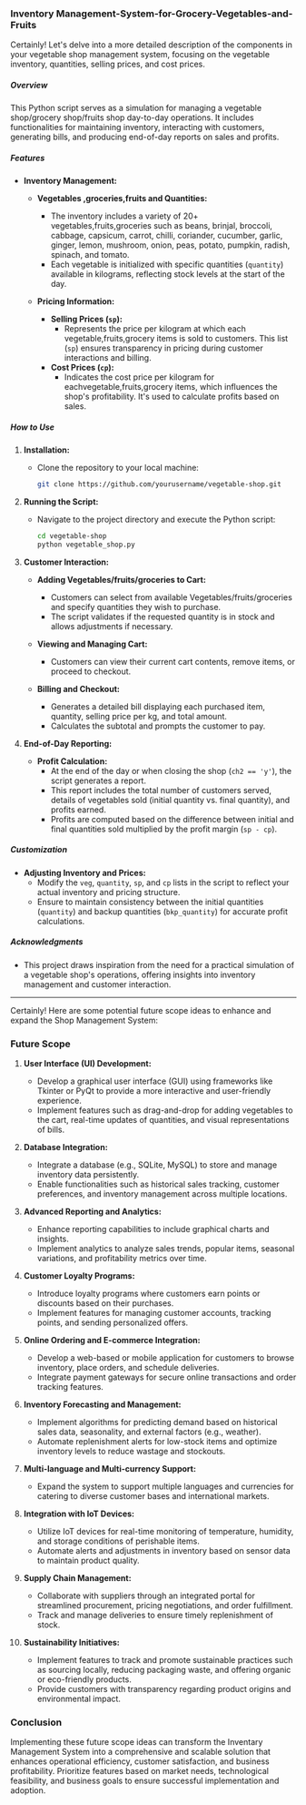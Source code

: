 ### Inventory Management-System-for-Grocery-Vegetables-and-Fruits 
Certainly! Let's delve into a more detailed description of the components in your vegetable shop management system, focusing on the vegetable inventory, quantities, selling prices, and cost prices.




##### Overview
This Python script serves as a simulation for managing a vegetable shop/grocery shop/fruits shop day-to-day operations. It includes functionalities for maintaining inventory, interacting with customers, generating bills, and producing end-of-day reports on sales and profits.

##### Features

- **Inventory Management:**
  - **Vegetables ,groceries,fruits and Quantities:**
    - The inventory includes a variety of 20+ vegetables,fruits,groceries such as beans, brinjal, broccoli, cabbage, capsicum, carrot, chilli, coriander, cucumber, garlic, ginger, lemon, mushroom, onion, peas, potato, pumpkin, radish, spinach, and tomato.
    - Each vegetable is initialized with specific quantities (`quantity`) available in kilograms, reflecting stock levels at the start of the day.

  - **Pricing Information:**
    - **Selling Prices (`sp`):**
      - Represents the price per kilogram at which each vegetable,fruits,grocery items is sold to customers. This list (`sp`) ensures transparency in pricing during customer interactions and billing.
    - **Cost Prices (`cp`):**
      - Indicates the cost price per kilogram for eachvegetable,fruits,grocery items, which influences the shop's profitability. It's used to calculate profits based on sales.

##### How to Use
1. **Installation:**
   - Clone the repository to your local machine:
     ```bash
     git clone https://github.com/yourusername/vegetable-shop.git
     ```
   
2. **Running the Script:**
   - Navigate to the project directory and execute the Python script:
     ```bash
     cd vegetable-shop
     python vegetable_shop.py
     ```

3. **Customer Interaction:**
   - **Adding Vegetables/fruits/groceries to Cart:**
     - Customers can select from available  Vegetables/fruits/groceries and specify quantities they wish to purchase.
     - The script validates if the requested quantity is in stock and allows adjustments if necessary.

   - **Viewing and Managing Cart:**
     - Customers can view their current cart contents, remove items, or proceed to checkout.

   - **Billing and Checkout:**
     - Generates a detailed bill displaying each purchased item, quantity, selling price per kg, and total amount.
     - Calculates the subtotal and prompts the customer to pay.

4. **End-of-Day Reporting:**
   - **Profit Calculation:**
     - At the end of the day or when closing the shop (`ch2 == 'y'`), the script generates a report.
     - This report includes the total number of customers served, details of vegetables sold (initial quantity vs. final quantity), and profits earned.
     - Profits are computed based on the difference between initial and final quantities sold multiplied by the profit margin (`sp - cp`).

##### Customization
- **Adjusting Inventory and Prices:**
  - Modify the `veg`, `quantity`, `sp`, and `cp` lists in the script to reflect your actual inventory and pricing structure.
  - Ensure to maintain consistency between the initial quantities (`quantity`) and backup quantities (`bkp_quantity`) for accurate profit calculations.







##### Acknowledgments
- This project draws inspiration from the need for a practical simulation of a vegetable shop's operations, offering insights into inventory management and customer interaction.

---
Certainly! Here are some potential future scope ideas to enhance and expand the  Shop Management System:

### Future Scope

1. **User Interface (UI) Development:**
   - Develop a graphical user interface (GUI) using frameworks like Tkinter or PyQt to provide a more interactive and user-friendly experience.
   - Implement features such as drag-and-drop for adding vegetables to the cart, real-time updates of quantities, and visual representations of bills.

2. **Database Integration:**
   - Integrate a database (e.g., SQLite, MySQL) to store and manage inventory data persistently.
   - Enable functionalities such as historical sales tracking, customer preferences, and inventory management across multiple locations.

3. **Advanced Reporting and Analytics:**
   - Enhance reporting capabilities to include graphical charts and insights.
   - Implement analytics to analyze sales trends, popular items, seasonal variations, and profitability metrics over time.

4. **Customer Loyalty Programs:**
   - Introduce loyalty programs where customers earn points or discounts based on their purchases.
   - Implement features for managing customer accounts, tracking points, and sending personalized offers.

5. **Online Ordering and E-commerce Integration:**
   - Develop a web-based or mobile application for customers to browse inventory, place orders, and schedule deliveries.
   - Integrate payment gateways for secure online transactions and order tracking features.

6. **Inventory Forecasting and Management:**
   - Implement algorithms for predicting demand based on historical sales data, seasonality, and external factors (e.g., weather).
   - Automate replenishment alerts for low-stock items and optimize inventory levels to reduce wastage and stockouts.

7. **Multi-language and Multi-currency Support:**
   - Expand the system to support multiple languages and currencies for catering to diverse customer bases and international markets.

8. **Integration with IoT Devices:**
   - Utilize IoT devices for real-time monitoring of temperature, humidity, and storage conditions of perishable items.
   - Automate alerts and adjustments in inventory based on sensor data to maintain product quality.

9. **Supply Chain Management:**
   - Collaborate with suppliers through an integrated portal for streamlined procurement, pricing negotiations, and order fulfillment.
   - Track and manage deliveries to ensure timely replenishment of stock.

10. **Sustainability Initiatives:**
    - Implement features to track and promote sustainable practices such as sourcing locally, reducing packaging waste, and offering organic or eco-friendly products.
    - Provide customers with transparency regarding product origins and environmental impact.

### Conclusion

Implementing these future scope ideas can transform the Inventary  Management System into a comprehensive and scalable solution that enhances operational efficiency, customer satisfaction, and business profitability. Prioritize features based on market needs, technological feasibility, and business goals to ensure successful implementation and adoption.

